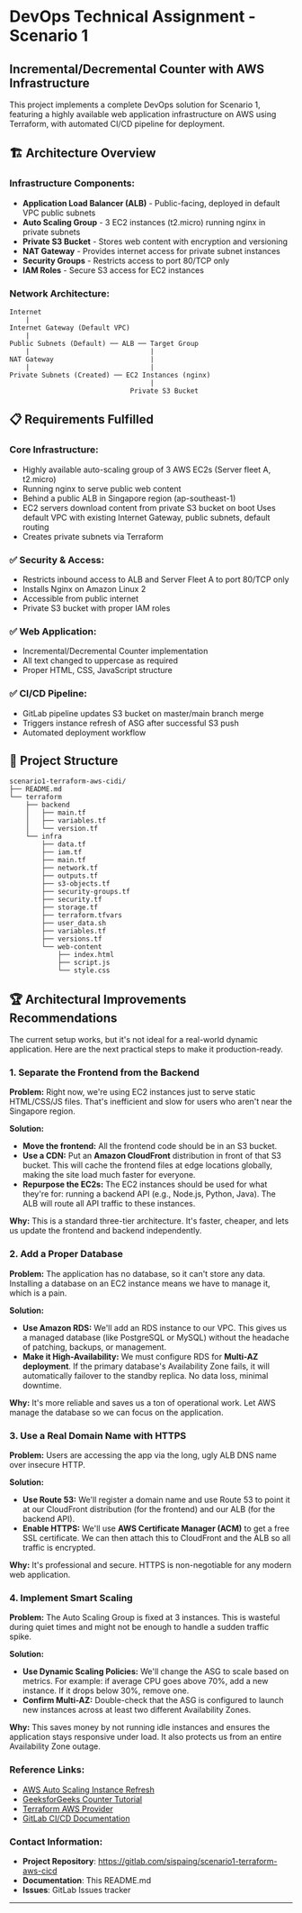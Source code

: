 # DevOps Technical Assignment - Scenario 1
## Incremental/Decremental Counter with AWS Infrastructure

This project implements a complete DevOps solution for Scenario 1, featuring a highly available web application infrastructure on AWS using Terraform, with automated CI/CD pipeline for deployment.

## 🏗️ Architecture Overview

### **Infrastructure Components:**
- **Application Load Balancer (ALB)** - Public-facing, deployed in default VPC public subnets
- **Auto Scaling Group** - 3 EC2 instances (t2.micro) running nginx in private subnets
- **Private S3 Bucket** - Stores web content with encryption and versioning
- **NAT Gateway** - Provides internet access for private subnet instances
- **Security Groups** - Restricts access to port 80/TCP only
- **IAM Roles** - Secure S3 access for EC2 instances

### **Network Architecture:**
```
Internet
    |
Internet Gateway (Default VPC)
    |
Public Subnets (Default) ── ALB ── Target Group
    |                              |
NAT Gateway                        |
    |                              |
Private Subnets (Created) ── EC2 Instances (nginx)
                                   |
                              Private S3 Bucket
```

## 📋 Requirements Fulfilled

### **Core Infrastructure:**
- Highly available auto-scaling group of 3 AWS EC2s (Server fleet A, t2.micro)
- Running nginx to serve public web content
- Behind a public ALB in Singapore region (ap-southeast-1)
- EC2 servers download content from private S3 bucket on boot
  Uses default VPC with existing Internet Gateway, public subnets, default routing
- Creates private subnets via Terraform

### ✅ **Security & Access:**
- Restricts inbound access to ALB and Server Fleet A to port 80/TCP only
- Installs Nginx on Amazon Linux 2
- Accessible from public internet
- Private S3 bucket with proper IAM roles

### ✅ **Web Application:**
- Incremental/Decremental Counter implementation
- All text changed to uppercase as required
- Proper HTML, CSS, JavaScript structure

### ✅ **CI/CD Pipeline:**
- GitLab pipeline updates S3 bucket on master/main branch merge
- Triggers instance refresh of ASG after successful S3 push
- Automated deployment workflow


## 📁 Project Structure

```
scenario1-terraform-aws-cidi/
├── README.md
└── terraform
    ├── backend
    │   ├── main.tf
    │   ├── variables.tf
    │   └── version.tf
    └── infra
        ├── data.tf
        ├── iam.tf
        ├── main.tf
        ├── network.tf
        ├── outputs.tf
        ├── s3-objects.tf
        ├── security-groups.tf
        ├── security.tf
        ├── storage.tf
        ├── terraform.tfvars
        ├── user_data.sh
        ├── variables.tf
        ├── versions.tf
        └── web-content
            ├── index.html
            ├── script.js
            └── style.css
```

## 🏆 Architectural Improvements Recommendations

The current setup works, but it's not ideal for a real-world dynamic application. Here are the next practical steps to make it production-ready.

### 1. Separate the Frontend from the Backend
**Problem:** Right now, we're using EC2 instances just to serve static HTML/CSS/JS files. That's inefficient and slow for users who aren't near the Singapore region.

**Solution:**
* **Move the frontend:** All the frontend code should be in an S3 bucket.
* **Use a CDN:** Put an **Amazon CloudFront** distribution in front of that S3 bucket. This will cache the frontend files at edge locations globally, making the site load much faster for everyone.
* **Repurpose the EC2s:** The EC2 instances should be used for what they're for: running a backend API (e.g., Node.js, Python, Java). The ALB will route all API traffic to these instances.

**Why:** This is a standard three-tier architecture. It's faster, cheaper, and lets us update the frontend and backend independently.

### 2. Add a Proper Database
**Problem:** The application has no database, so it can't store any data. Installing a database on an EC2 instance means we have to manage it, which is a pain.

**Solution:**
* **Use Amazon RDS:** We'll add an RDS instance to our VPC. This gives us a managed database (like PostgreSQL or MySQL) without the headache of patching, backups, or management.
* **Make it High-Availability:** We must configure RDS for **Multi-AZ deployment**. If the primary database's Availability Zone fails, it will automatically failover to the standby replica. No data loss, minimal downtime.

**Why:** It's more reliable and saves us a ton of operational work. Let AWS manage the database so we can focus on the application.

### 3. Use a Real Domain Name with HTTPS
**Problem:** Users are accessing the app via the long, ugly ALB DNS name over insecure HTTP.

**Solution:**
* **Use Route 53:** We'll register a domain name and use Route 53 to point it at our CloudFront distribution (for the frontend) and our ALB (for the backend API).
* **Enable HTTPS:** We'll use **AWS Certificate Manager (ACM)** to get a free SSL certificate. We can then attach this to CloudFront and the ALB so all traffic is encrypted.

**Why:** It's professional and secure. HTTPS is non-negotiable for any modern web application.

### 4. Implement Smart Scaling
**Problem:** The Auto Scaling Group is fixed at 3 instances. This is wasteful during quiet times and might not be enough to handle a sudden traffic spike.

**Solution:**
* **Use Dynamic Scaling Policies:** We'll change the ASG to scale based on metrics. For example: if average CPU goes above 70%, add a new instance. If it drops below 30%, remove one.
* **Confirm Multi-AZ:** Double-check that the ASG is configured to launch new instances across at least two different Availability Zones.

**Why:** This saves money by not running idle instances and ensures the application stays responsive under load. It also protects us from an entire Availability Zone outage.


### **Reference Links:**
- [AWS Auto Scaling Instance Refresh](https://docs.aws.amazon.com/autoscaling/ec2/userguide/asg-instance-refresh.html)
- [GeeksforGeeks Counter Tutorial](https://www.geeksforgeeks.org/how-to-make-incremental-and-decremental-counter-using-html-css-and-javascript/)
- [Terraform AWS Provider](https://registry.terraform.io/providers/hashicorp/aws/latest/docs)
- [GitLab CI/CD Documentation](https://docs.gitlab.com/ee/ci/)

### **Contact Information:**
- **Project Repository**: <https://gitlab.com/sispaing/scenario1-terraform-aws-cicd>
- **Documentation**: This README.md
- **Issues**: GitLab Issues tracker

---


